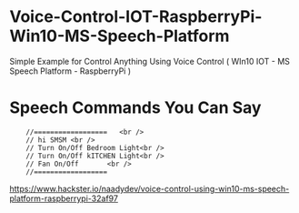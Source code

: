 # Voice-Control-IOT-RaspberryPi-Win10-MS-Speech-Platform
Simple Example for Control Anything Using Voice Control ( WIn10 IOT - MS Speech Platform - RaspberryPi )

 #   Speech Commands You Can Say  
        //==================   <br />     
        // hi SMSM <br />
        // Turn On/Off Bedroom Light<br />
        // Turn On/Off kITCHEN Light<br />
        // Fan On/Off       <br />
        //================== 


https://www.hackster.io/naadydev/voice-control-using-win10-ms-speech-platform-raspberrypi-32af97 

